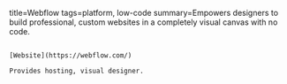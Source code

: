 title=Webflow
tags=platform, low-code
summary=Empowers designers to build professional, custom websites in a completely visual canvas with no code.
~~~~~~

[Website](https://webflow.com/)

Provides hosting, visual designer.